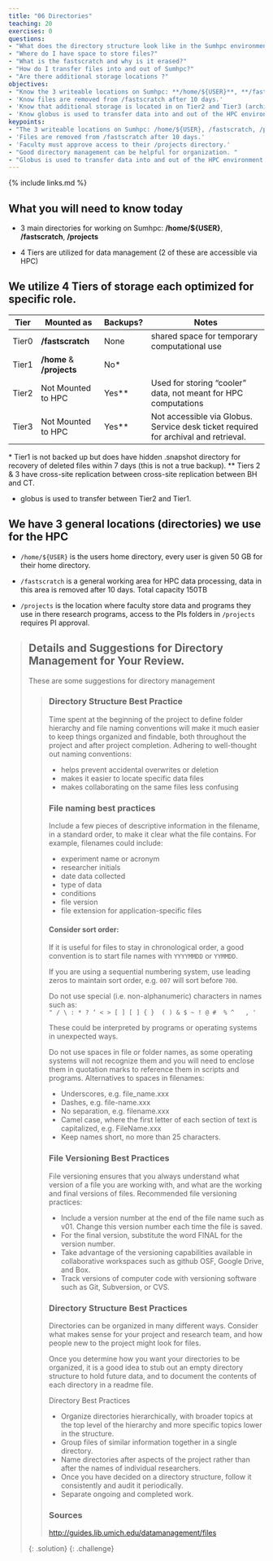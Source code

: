 ```yaml
---
title: "06 Directories"
teaching: 20
exercises: 0
questions:
- "What does the directory structure look like in the Sumhpc environment?"
- "Where do I have space to store files?"
- "What is the fastscratch and why is it erased?"
- "How do I transfer files into and out of Sumhpc?"
- "Are there additional storage locations ?"
objectives:
- "Know the 3 writeable locations on Sumhpc: **/home/${USER}**, **/fastscratch**, **/projects**"
- 'Know files are removed from /fastscratch after 10 days.'
- 'Know that additional storage is located in on Tier2 and Tier3 (archive), but these are not directly accessible on the HPC system.'
- 'Know globus is used to transfer data into and out of the HPC environment'
keypoints:
- "The 3 writeable locations on Sumhpc: /home/${USER}, /fastscratch, /projects"
- 'Files are removed from /fastscratch after 10 days.'
- 'Faculty must approve access to their /projects directory.'
- "Good directory management can be helpful for organization. "
- "Globus is used to transfer data into and out of the HPC environment (see lesson 14)"
---
```


{% include links.md %}


## What you will need to know today 

- 3 main directories for working on Sumhpc: **/home/${USER}**, **/fastscratch**, **/projects**

- 4 Tiers are utilized for data management (2 of these are accessible via HPC)

## We utilize 4 Tiers of storage each optimized for specific role. 

| Tier | Mounted as                    | Backups? | Notes |
|------|-------------------------------|----------|----------------------------------------------|
|Tier0 | **/fastscratch**              | None     | shared space for temporary computational use |
|Tier1 | **/home**  &  **/projects**   | No*      | | 
|Tier2 | Not Mounted to HPC | Yes**    | Used for storing “cooler” data, not meant for HPC computations| 
|Tier3 | Not Mounted to HPC | Yes**    | Not accessible via Globus. Service desk ticket required for archival and retrieval.| 

\* Tier1 is not backed up but does have hidden .snapshot directory for recovery of deleted files within 7 days (this is not a true backup). 
\** Tiers 2 & 3 have cross-site replication between cross-site replication between BH and CT.
- globus is used to transfer between Tier2 and Tier1.

## We have 3 general locations (directories) we use for the HPC 

- ```/home/${USER}``` is the users home directory, every user is given 50 GB for their home directory.

- ```/fastscratch``` is a general working area for HPC data processing, data in this area is removed after 10 days. Total capacity 150TB

- ```/projects``` is the location where faculty store data and programs they use in there research programs, access to the PIs folders in ```/projects``` requires PI approval. 


>## Details and Suggestions for Directory Management for Your Review. 
>
> These are some suggestions for directory management 
>
>>### Directory Structure Best Practice
>>Time spent at the beginning of the project to define folder hierarchy and file naming conventions will make it much easier to keep things organized and findable, both throughout the project and after project completion. Adhering to well-thought out naming conventions:
>>
>>* helps prevent accidental overwrites or deletion
>>* makes it easier to locate specific data files
>>* makes collaborating on the same files less confusing
>>
>>### File naming best practices
>>
>>Include a few pieces of descriptive information in the filename, in a standard order, to make it clear what the file contains. For example, filenames could include:
>>
>>* experiment name or acronym
>>* researcher initials
>>* date data collected
>>* type of data
>>* conditions
>>* file version
>>* file extension for application-specific files
>>
>>#### Consider sort order:
>>
>>If it is useful for files to stay in chronological order, a good convention is to start file names with `YYYYMMDD` or `YYMMDD`.
>>
>>If you are using a sequential numbering system, use leading zeros to maintain sort order, e.g. `007` will sort before `700`.
>>
>>Do not use special (i.e. non-alphanumeric) characters in names such as:  
>>```" / \ : * ? ‘ < > [ ] [ ] { }  ( ) & $ ~ ! @ #  % ^   , '```
>>
>>These could be interpreted by programs or operating systems in unexpected ways.
>>
>>Do not use spaces in file or folder names, as some operating systems will not recognize them and you will need to enclose them in quotation marks to reference them in scripts and programs. Alternatives to spaces in filenames:
>>
>>* Underscores, e.g. file_name.xxx
>>* Dashes, e.g. file-name.xxx
>>* No separation, e.g. filename.xxx
>>* Camel case, where the first letter of each section of text is capitalized, e.g. FileName.xxx
>>* Keep names short, no more than 25 characters.
>>
>>### File Versioning Best Practices
>>
>>File versioning ensures that you always understand what version of a file you are working with, and what are the working and final versions of files. Recommended file versioning practices:
>>
>>* Include a version number at the end of the file name such as v01. Change this version number each time the file is saved.
>>* For the final version, substitute the word FINAL for the version number.
>>* Take advantage of the versioning capabilities available in collaborative workspaces such as github OSF, Google Drive, and Box.
>>* Track versions of computer code with versioning software such as Git, Subversion, or CVS.
>>
>>### Directory Structure Best Practices
>>Directories can be organized in many different ways. Consider what makes sense for your project and research team, and how people new to the project might look for files.
>>
>>Once you determine how you want your directories to be organized, it is a good idea to stub out an empty directory structure to hold future data, and to document the contents of each directory in a readme file.
>>
>>Directory Best Practices
>>
>>* Organize directories hierarchically, with broader topics at the top level of the hierarchy and more specific topics lower in the structure.
>>* Group files of similar information together in a single directory.
>>* Name directories after aspects of the project rather than after the names of individual researchers.
>>* Once you have decided on a directory structure, follow it consistently and audit it periodically.
>>* Separate ongoing and completed work.
>>
>>### Sources
>>http://guides.lib.umich.edu/datamanagement/files
>>
>{: .solution}
{: .challenge}